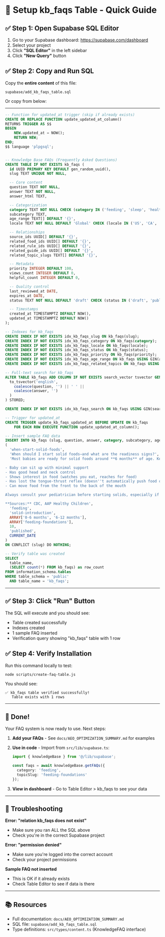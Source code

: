 # 🚀 Setup kb_faqs Table - Quick Guide

## ✅ Step 1: Open Supabase SQL Editor

1. Go to your Supabase dashboard: https://supabase.com/dashboard
2. Select your project
3. Click **"SQL Editor"** in the left sidebar
4. Click **"New Query"** button

## ✅ Step 2: Copy and Run SQL

Copy the **entire content** of this file:
```
supabase/add_kb_faqs_table.sql
```

Or copy from below:

---

```sql
-- Function for updated_at trigger (skip if already exists)
CREATE OR REPLACE FUNCTION update_updated_at_column()
RETURNS TRIGGER AS $$
BEGIN
    NEW.updated_at = NOW();
    RETURN NEW;
END;
$$ language 'plpgsql';


-- Knowledge Base FAQs (Frequently Asked Questions)
CREATE TABLE IF NOT EXISTS kb_faqs (
  id UUID PRIMARY KEY DEFAULT gen_random_uuid(),
  slug TEXT UNIQUE NOT NULL,

  -- Core content
  question TEXT NOT NULL,
  answer TEXT NOT NULL,
  answer_html TEXT,

  -- Categorization
  category TEXT NOT NULL CHECK (category IN ('feeding', 'sleep', 'health-safety', 'development', 'behavior', 'daily-care')),
  subcategory TEXT,
  age_range TEXT[] DEFAULT '{}',
  locale TEXT NOT NULL DEFAULT 'Global' CHECK (locale IN ('US', 'CA', 'Global')),

  -- Relationships
  source_ids UUID[] DEFAULT '{}',
  related_food_ids UUID[] DEFAULT '{}',
  related_rule_ids UUID[] DEFAULT '{}',
  related_guide_ids UUID[] DEFAULT '{}',
  related_topic_slugs TEXT[] DEFAULT '{}',

  -- Metadata
  priority INTEGER DEFAULT 100,
  views_count INTEGER DEFAULT 0,
  helpful_count INTEGER DEFAULT 0,

  -- Quality control
  last_reviewed_at DATE,
  expires_at DATE,
  status TEXT NOT NULL DEFAULT 'draft' CHECK (status IN ('draft', 'published', 'archived')),

  -- Timestamps
  created_at TIMESTAMPTZ DEFAULT NOW(),
  updated_at TIMESTAMPTZ DEFAULT NOW()
);

-- Indexes for kb_faqs
CREATE INDEX IF NOT EXISTS idx_kb_faqs_slug ON kb_faqs(slug);
CREATE INDEX IF NOT EXISTS idx_kb_faqs_category ON kb_faqs(category);
CREATE INDEX IF NOT EXISTS idx_kb_faqs_locale ON kb_faqs(locale);
CREATE INDEX IF NOT EXISTS idx_kb_faqs_status ON kb_faqs(status);
CREATE INDEX IF NOT EXISTS idx_kb_faqs_priority ON kb_faqs(priority);
CREATE INDEX IF NOT EXISTS idx_kb_faqs_age_range ON kb_faqs USING GIN(age_range);
CREATE INDEX IF NOT EXISTS idx_kb_faqs_related_topics ON kb_faqs USING GIN(related_topic_slugs);

-- Full-text search for kb_faqs
ALTER TABLE kb_faqs ADD COLUMN IF NOT EXISTS search_vector tsvector GENERATED ALWAYS AS (
  to_tsvector('english',
    coalesce(question, '') || ' ' ||
    coalesce(answer, '')
  )
) STORED;

CREATE INDEX IF NOT EXISTS idx_kb_faqs_search ON kb_faqs USING GIN(search_vector);

-- Trigger for updated_at
CREATE TRIGGER update_kb_faqs_updated_at BEFORE UPDATE ON kb_faqs
    FOR EACH ROW EXECUTE FUNCTION update_updated_at_column();

-- Insert sample FAQ data
INSERT INTO kb_faqs (slug, question, answer, category, subcategory, age_range, related_topic_slugs, priority, status, last_reviewed_at) VALUES
(
  'when-start-solid-foods',
  'When should I start solid foods—and what are the readiness signs?',
  'Most babies are ready for solid foods around **6 months** of age. Key readiness signs include:

- Baby can sit up with minimal support
- Has good head and neck control
- Shows interest in food (watches you eat, reaches for food)
- Has lost the tongue-thrust reflex (doesn''t automatically push food out)
- Can move food from the front to the back of the mouth

Always consult your pediatrician before starting solids, especially if your baby was born preterm or has developmental concerns.

**Sources:** CDC, AAP Healthy Children',
  'feeding',
  'solid-introduction',
  ARRAY['0-6 months', '6-12 months'],
  ARRAY['feeding-foundations'],
  10,
  'published',
  CURRENT_DATE
)
ON CONFLICT (slug) DO NOTHING;

-- Verify table was created
SELECT
  table_name,
  (SELECT count(*) FROM kb_faqs) as row_count
FROM information_schema.tables
WHERE table_schema = 'public'
  AND table_name = 'kb_faqs';
```

---

## ✅ Step 3: Click "Run" Button

The SQL will execute and you should see:
- Table created successfully
- Indexes created
- 1 sample FAQ inserted
- Verification query showing "kb_faqs" table with 1 row

## ✅ Step 4: Verify Installation

Run this command locally to test:

```bash
node scripts/create-faq-table.js
```

You should see:
```
✅ kb_faqs table verified successfully!
   Table exists with 1 rows
```

---

## 🎉 Done!

Your FAQ system is now ready to use. Next steps:

1. **Add your FAQs** - See `docs/AEO_OPTIMIZATION_SUMMARY.md` for examples
2. **Use in code** - Import from `src/lib/supabase.ts`:
   ```typescript
   import { knowledgeBase } from '@/lib/supabase';

   const faqs = await knowledgeBase.getFAQs({
     category: 'feeding',
     topicSlug: 'feeding-foundations'
   });
   ```

3. **View in dashboard** - Go to Table Editor > kb_faqs to see your data

---

## 🐛 Troubleshooting

**Error: "relation kb_faqs does not exist"**
- Make sure you ran ALL the SQL above
- Check you're in the correct Supabase project

**Error: "permission denied"**
- Make sure you're logged into the correct account
- Check your project permissions

**Sample FAQ not inserted**
- This is OK if it already exists
- Check Table Editor to see if data is there

---

## 📚 Resources

- Full documentation: `docs/AEO_OPTIMIZATION_SUMMARY.md`
- SQL file: `supabase/add_kb_faqs_table.sql`
- Type definitions: `src/types/content.ts` (KnowledgeFAQ interface)

